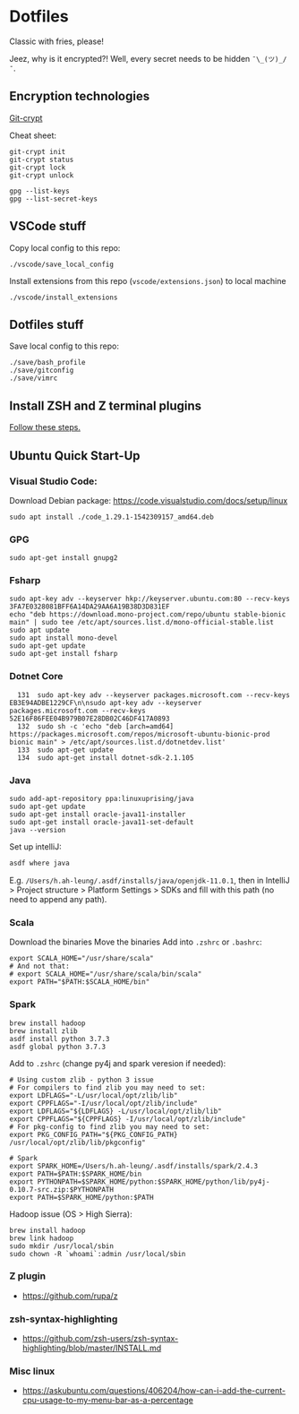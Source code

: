 # Dotfiles

Classic with fries, please!

Jeez, why is it encrypted?! Well, every secret needs to be hidden `¯\_(ツ)_/¯`.

## Encryption technologies

[Git-crypt](https://github.com/AGWA/git-crypt)

Cheat sheet:
```
git-crypt init
git-crypt status
git-crypt lock
git-crypt unlock
```

```
gpg --list-keys
gpg --list-secret-keys
```

## VSCode stuff

Copy local config to this repo:
```
./vscode/save_local_config
```

Install extensions from this repo (`vscode/extensions.json`) to local machine
```
./vscode/install_extensions
```

## Dotfiles stuff

Save local config to this repo:
```
./save/bash_profile
./save/gitconfig
./save/vimrc
```

## Install ZSH and Z terminal plugins

[Follow these steps.](https://jilles.me/badassify-your-terminal-and-shell/)

## Ubuntu Quick Start-Up

### Visual Studio Code:

Download Debian package: https://code.visualstudio.com/docs/setup/linux
```
sudo apt install ./code_1.29.1-1542309157_amd64.deb
```

### GPG

```
sudo apt-get install gnupg2
```

### Fsharp

```
sudo apt-key adv --keyserver hkp://keyserver.ubuntu.com:80 --recv-keys 3FA7E0328081BFF6A14DA29AA6A19B38D3D831EF
echo "deb https://download.mono-project.com/repo/ubuntu stable-bionic main" | sudo tee /etc/apt/sources.list.d/mono-official-stable.list
sudo apt update
sudo apt install mono-devel
sudo apt-get update
sudo apt-get install fsharp
```

### Dotnet Core

```
  131  sudo apt-key adv --keyserver packages.microsoft.com --recv-keys EB3E94ADBE1229CF\n\nsudo apt-key adv --keyserver packages.microsoft.com --recv-keys 52E16F86FEE04B979B07E28DB02C46DF417A0893
  132  sudo sh -c 'echo "deb [arch=amd64] https://packages.microsoft.com/repos/microsoft-ubuntu-bionic-prod bionic main" > /etc/apt/sources.list.d/dotnetdev.list'
  133  sudo apt-get update
  134  sudo apt-get install dotnet-sdk-2.1.105
```

### Java

```
sudo add-apt-repository ppa:linuxuprising/java
sudo apt-get update
sudo apt-get install oracle-java11-installer
sudo apt-get install oracle-java11-set-default
java --version
```

Set up intelliJ:
```bash
asdf where java
```
E.g. `/Users/h.ah-leung/.asdf/installs/java/openjdk-11.0.1`, then in IntelliJ > Project structure > Platform Settings > SDKs and fill with this path (no need to append any path).

### Scala

Download the binaries
Move the binaries
Add into `.zshrc` or `.bashrc`:
```
export SCALA_HOME="/usr/share/scala"
# And not that:
# export SCALA_HOME="/usr/share/scala/bin/scala"
export PATH="$PATH:$SCALA_HOME/bin"
```

### Spark

```
brew install hadoop
brew install zlib
asdf install python 3.7.3
asdf global python 3.7.3
```

Add to `.zshrc` (change py4j and spark veresion if needed):
```
# Using custom zlib - python 3 issue
# For compilers to find zlib you may need to set:
export LDFLAGS="-L/usr/local/opt/zlib/lib"
export CPPFLAGS="-I/usr/local/opt/zlib/include"
export LDFLAGS="${LDFLAGS} -L/usr/local/opt/zlib/lib"
export CPPFLAGS="${CPPFLAGS} -I/usr/local/opt/zlib/include"
# For pkg-config to find zlib you may need to set:
export PKG_CONFIG_PATH="${PKG_CONFIG_PATH} /usr/local/opt/zlib/lib/pkgconfig"

# Spark
export SPARK_HOME=/Users/h.ah-leung/.asdf/installs/spark/2.4.3
export PATH=$PATH:$SPARK_HOME/bin
export PYTHONPATH=$SPARK_HOME/python:$SPARK_HOME/python/lib/py4j-0.10.7-src.zip:$PYTHONPATH
export PATH=$SPARK_HOME/python:$PATH
```

Hadoop issue (OS > High Sierra):
```
brew install hadoop
brew link hadoop
sudo mkdir /usr/local/sbin
sudo chown -R `whoami`:admin /usr/local/sbin
```

### Z plugin

- https://github.com/rupa/z

### zsh-syntax-highlighting

- https://github.com/zsh-users/zsh-syntax-highlighting/blob/master/INSTALL.md

### Misc linux

- https://askubuntu.com/questions/406204/how-can-i-add-the-current-cpu-usage-to-my-menu-bar-as-a-percentage
